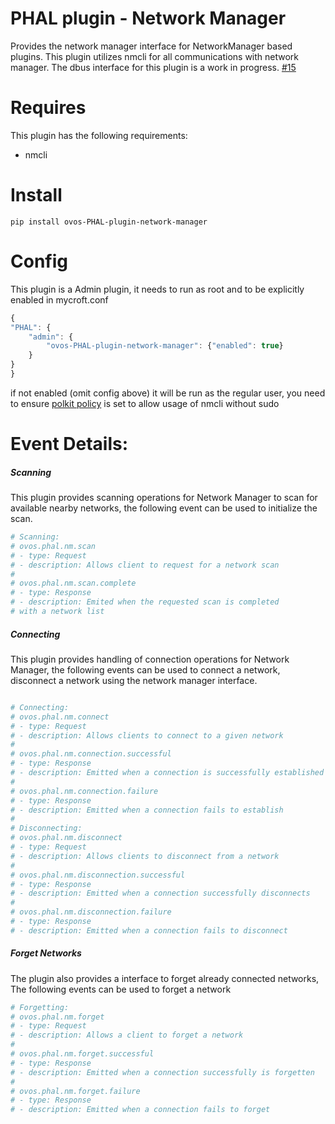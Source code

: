 # PHAL plugin - Network Manager

Provides the network manager interface for NetworkManager based plugins.
This plugin utilizes nmcli for all communications with network manager.
The dbus interface for this plugin is a work in progress. [#15](https://github.com/OpenVoiceOS/ovos-PHAL-plugin-network-manager/pull/15)

# Requires
This plugin has the following requirements:
- nmcli

# Install

`pip install ovos-PHAL-plugin-network-manager`

# Config

This plugin is a Admin plugin, it needs to run as root and to be explicitly enabled in mycroft.conf

```javascript
{
"PHAL": {
    "admin": {
        "ovos-PHAL-plugin-network-manager": {"enabled": true}
    }
}
}
```
if not enabled (omit config above) it will be run as the regular user, you need to ensure [polkit policy](https://github.com/OpenVoiceOS/ovos-buildroot/blob/5c7af8b05892206846ae06adb3478f1df620bf6b/buildroot-external/rootfs-overlay/base/etc/polkit-1/rules.d/50-org.freedesktop.NetworkManager.rules) is set to allow usage of nmcli without sudo

# Event Details:

##### Scanning

This plugin provides scanning operations for Network Manager to scan for available nearby networks, the following event can be used to initialize the scan.

```python
# Scanning: 
# ovos.phal.nm.scan
# - type: Request
# - description: Allows client to request for a network scan
#
# ovos.phal.nm.scan.complete
# - type: Response
# - description: Emited when the requested scan is completed
# with a network list
```

##### Connecting

This plugin provides handling of connection operations for Network Manager, the following events can be used to connect a network, disconnect a network using the network manager interface.

```python

# Connecting:
# ovos.phal.nm.connect
# - type: Request
# - description: Allows clients to connect to a given network
#
# ovos.phal.nm.connection.successful
# - type: Response
# - description: Emitted when a connection is successfully established
#
# ovos.phal.nm.connection.failure
# - type: Response
# - description: Emitted when a connection fails to establish
#
# Disconnecting:
# ovos.phal.nm.disconnect
# - type: Request
# - description: Allows clients to disconnect from a network
#
# ovos.phal.nm.disconnection.successful
# - type: Response
# - description: Emitted when a connection successfully disconnects
#
# ovos.phal.nm.disconnection.failure
# - type: Response
# - description: Emitted when a connection fails to disconnect
```

##### Forget Networks

The plugin also provides a interface to forget already connected networks, The following events can be used to forget a network

```python
# Forgetting:
# ovos.phal.nm.forget
# - type: Request
# - description: Allows a client to forget a network
#
# ovos.phal.nm.forget.successful
# - type: Response
# - description: Emitted when a connection successfully is forgetten
#
# ovos.phal.nm.forget.failure
# - type: Response
# - description: Emitted when a connection fails to forget
```
